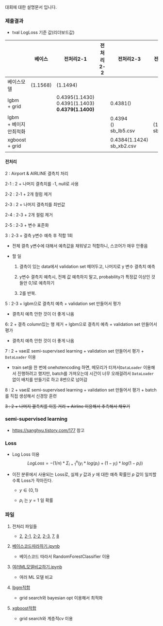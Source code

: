 대회에 대한 설명문서 입니다.



### 제출결과

+ tval LogLoss 기준 값(리더보드값)

|                             | 베이스   | 전처리2-1                                                  | 전처리2-2 | 전처리2-3                      | 전처리2-4                      | 전처리2-5 | 전처리3  |      |      |
| --------------------------- | -------- | ---------------------------------------------------------- | --------- | ------------------------------ | ------------------------------ | --------- | -------- | ---- | ---- |
| 베이스모델                  | (1.1568) | (1.1494)                                                   |           |                                |                                |           |          |      |      |
| lgbm<br />+ grid            |          | 0.4395(1.1430)<br />0.4391(1.1403)<br />**0.4379(1.1400)** |           | 0.4381()                       |                                |           | (1.9952) |      |      |
| lgbm <br />+ 베이지안최적화 |          |                                                            |           | 0.4394<br />()<br />sb_lb5.csv | <br />(1.1530)<br />sb_lb3.csv |           |          |      |      |
| xgboost<br />+ grid         |          |                                                            |           | 0.4384(1.1424)<br />sb_xb2.csv |                                |           |          |      |      |
|                             |          |                                                            |           |                                |                                |           |          |      |      |



#### 전처리

2 : Airport & AIRLINE 결측치 처리

2-1 : 2 + 나머지 결측치를 -1, null로 사용

2-2 : 2-1 + 2개 컬럼 제거

2-3 : 2 + 나머지 결측치를 최빈값

2-4 : 2-3 + 2개 컬럼 제거

2-5 : 2-3 + 변수 표준화

3 : 2-3 + 결측 y변수 예측 후 적합 1회

+ 전체 결측 y변수에 대해서 예측값을 채워넣고 적합하니, 스코어가 매우 안좋음

+ 할 일

  1. 결측이 있는 data에서 validation set 떼어두고, 나머지로 y 변수 결측치 예측

  2. y변수 결측치 예측시, 전체 값 예측하지 말고, probability가 특정값 이상인 것들만 0,1로 예측하기

  3. 2를 반복.



5 : 2-3 + lgbm으로 결측치 예측 + validation set 만들어서 평가

+ 결측치 예측 안한 것이 더 좋게 나옴

6: 2 + 결측 column있는 행 제거 + lgbm으로 결측치 예측 + validation set 만들어서 평가

+ 결측치 예측 안한 것이 더 좋게 나옴

7 : 2 + vae로 semi-supervised learning + validation set 만들어서 평가 + `DataLoader` 이용

+ train set을 한 번에 onehotencoding 하면, 메모리가 터져서`DataLoader` 이용해서 진행하려고 했지만, batch를 가져오는데 시간이 너무 오래걸려서 `DataLoader` 없이 배치를 만들기로 하고 8번으로 넘어감

8 : 2  + vae로 semi-supervised learning + validation set 만들어서 평가 + batch를 직접 생성해서 신경망 훈련




~~3 : 2 + 나머지 결측치를 이동 거리 + Airline 이용해서 추측해서 채우기~~



### semi-supervised learning

+ https://sanghyu.tistory.com/177 참고



### Loss

+ Log Loss 이용
    $$
    Log Loss = - (1/n) * Σ_{i=1}^n (y_i * log(p_i) + (1 - y_i) * log(1 - p_i))
    $$

+ 이진 분류에서 사용되는 Loss로, 실제 $y$ 값과 $y$ 에 대한 예측 확률인 $p$ 값이 일치할수록 Loss가 작아진다.

    + $y \in \{0,1\}$

    + $p_i$ 는 $y=1$ 일 확률






### 파일

1. 전처리 파일들

   + [2](./전처리방법2.ipynb), [2-1](./전처리방법2-1.ipynb), [2-2](./전처리방법2-2.ipynb), [2-3](./전처리방법2-3.ipynb), [7](./전처리방법7.ipynb), [8](./전처리방법8.ipynb)

     

2. [베이스코드따라하기.ipynb](./베이스코드따라하기.ipynb)

   + 베이스코드 따라서 RandomForestClassifier 이용

     

3. [여러ML모델비교하기.ipynb](./여러ML모델비교하기.ipynb)
   + 여러 ML 모델 비교

4. [lbgm적합](./LGBM적합후제출.ipynb)
   + grid search와 bayesian opt 이용해서 최적화

5. [xgboost적합](./model_xgboost.ipynb)
   + grid search와 계층적cv 이용

